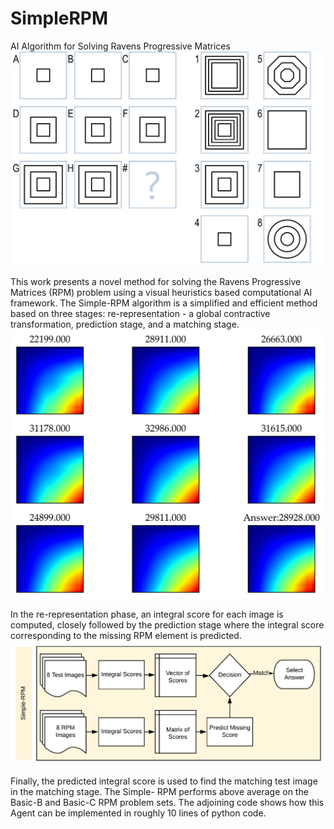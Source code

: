 # SimpleRPM
AI Algorithm for Solving Ravens Progressive Matrices  
![](rpm.jpg)
  
This work presents a novel method for solving the Ravens Progressive Matrices (RPM) problem using a visual
heuristics based computational AI framework. The Simple-RPM algorithm is a simplified and efficient method based on
three stages: re-representation - a global contractive transformation, prediction stage, and a matching stage.  
![](integral_images_scores.png)  
  
In the re-representation phase, an integral score for each image is computed, closely followed by the prediction stage where the
integral score corresponding to the missing RPM element is predicted.  
![](Simple-RPM.png)  
  
Finally, the predicted integral score is used to find the matching test image in the matching stage. The Simple-
RPM performs above average on the Basic-B and Basic-C RPM problem sets. The adjoining code shows how this Agent can be
implemented in roughly 10 lines of python code.  
